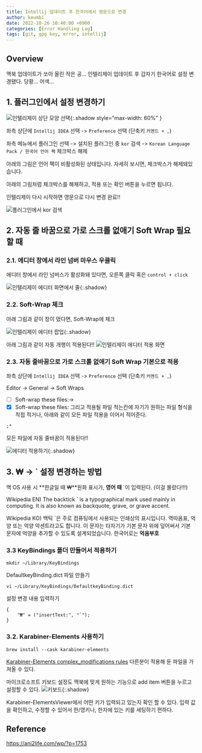 ```yaml
---
title: Intellij 업데이트 후 한국어에서 영문으로 변경
author: keumbi
date: 2022-10-26 10:40:00 +0900
categories: [Error Handling Log]
tags: [git, gpg key, error, intellij]
---
```


## Overview
맥북 업데이트가 쏘아 올린 작은 공... 인텔리제이 업데이트 후 갑자기 한국어로 설정 변경됐다. 당황... 어색...

## 1. 플러그인에서 설정 변경하기
![인텔리제이 상단 모양 선택](/assets/img/img-intellij-top.png){:.shadow style="max-width: 60%" }

좌측 상단에 `Intellij IDEA` 선택 -> `Preference` 선택 (단축키 `커멘드 + ,`)

좌측 메뉴에서 플러그인 선택 -> 설치된 플러그인 중 `kor` 검색 -> `Korean Language Pack / 한국어 언어 팩` 체크박스 해제

아래의 그림은 언어 팩이 비활성화된 상태입니다. 자세히 보시면, 체크박스가 해제돼있습니다.

아래의 그림처럼 체크박스를 해체하고, 적용 또는 확인 버튼을 누르면 됩니다.

인텔리제이 다시 시작하면 영문으로 다시 변경 완료!!

![플러그인에서 kor 검색](/assets/img/img-plugin-kor.png)


## 2. 자동 줄 바꿈으로 가로 스크롤 없애기 Soft Wrap 필요할 때

### 2.1. 에디터 창에서 라인 넘버 마우스 우클릭
에디터 창에서 라인 넘버스가 활성화돼 있다면, 오른쪽 클릭 혹은 `control + click`

![인텔리제이 에디터 화면에서 줄](/assets/img/img-intellij-num.png){:.shadow}

### 2.2. Soft-Wrap 체크
아래 그림과 같이 창이 떴다면, Soft-Wrap에 체크

![인텔리제이 에디터 팝업](/assets/img/img-intellij-pop-up.png){:.shadow}

아래 그림과 같이 자동 개행이  적용된다!!
![인텔리제이 에디터 적용 화면](/assets/img/img-intellij-soft-wrap.png)


### 2.3. 자동 줄바꿈으로 가로 스크롤 없애기 Soft Wrap 기본으로 적용
좌측 상단에 `Intellij IDEA` 선택 -> `Preference` 선택 (단축키 `커멘드 + ,`)

Editor -> General -> Soft Wraps
- [ ] Soft-wrap these files:->
- [x] Soft-wrap these files:
그리고 적용될 파일 적는칸에 자기가 원하는 파일 형식을 직접 적거나, 아래와 같이 모든 파일 적용을 이어서 적어준다.
```
;*
```
모든 파일에 자동 줄바꿈이 적용된다!!

![에디터 적용하기](/assets/img/img-intellij-editor-general.png){:.shadow}


## 3. ₩ → ` 설정 변경하는 방법
맥 OS 사용 시 **한글일 때 ₩**원화 표시가, **영어 때** `이 입력된다. (이걸 몰랐다!!!)

Wikipedia EN) The backtick ` is a typographical mark used mainly in computing. It is also known as backquote, grave, or grave accent.

Wikipedia KO) 백틱 `은 주로 컴퓨팅에서 사용되는 인쇄상의 표시입니다. 역따옴표, 억양 또는 억양 악센트라고도 합니다. 이 문자는 타자기가 기본 문자 위에 덮어써서 기본 문자에 억양을 추가할 수 있도록 설계되었습니다. 한국어로는 **억음부호**


### 3.3 KeyBindings 폴더 만들어서 적용하기

```
mkdir ~/Library/KeyBindings
```

DefaultkeyBinding.dict 파일 만들기

```
vi ~/Library/KeyBindings/DefaultkeyBinding.dict
```

설정 변경 내용 입력하기

```
{
    "₩" = ("insertText:", "`");
}
```

### 3.2. Karabiner-Elements 사용하기
```
brew install --cask karabiner-elements
```
[Karabiner-Elements complex_modifications rules](https://ke-complex-modifications.pqrs.org/#korean_won_to_backtick) 다른분이 적용해 둔 파일을 가져올 수 있다.

마이크로소프트 키보드 설정도 맥북에 맞게 원하는 기능으로 add item 버튼을 누르고 설정할 수 있다.
![키보드](/assets/img/img-karabiner-keyboard.png){:.shadow}

Karabiner-ElementsViewer에서 어떤 키가 입력되고 있는지 확인 할 수 있다.
입력 값을 확인하고, 수정할 수 있어서 한/영키나, 한자에 있는 키를 세팅하기 편하다.

## Reference
<https://ani2life.com/wp/?p=1753>
